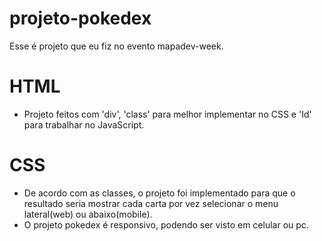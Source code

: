 # projeto-pokedex
Esse é projeto que eu fiz no evento mapadev-week.

# HTML
- Projeto feitos com 'div', 'class' para melhor implementar no CSS e 'Id' para trabalhar no JavaScript.

# CSS
- De acordo com as classes, o projeto foi implementado para que o resultado seria mostrar cada carta por vez selecionar
o menu lateral(web) ou abaixo(mobile).
- O projeto pokedex é responsivo, podendo ser visto em celular ou pc.


 
